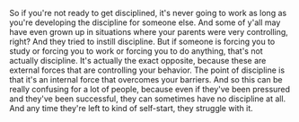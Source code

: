  So if you're not ready to get disciplined, it's never going to work as long as you're developing the discipline for someone else. And some of y'all may have even grown up in situations where your parents were very controlling, right? And they tried to instill discipline. But if someone is forcing you to study or forcing you to work or forcing you to do anything, that's not actually discipline. It's actually the exact opposite, because these are external forces that are controlling your behavior. The point of discipline is that it's an internal force that overcomes your barriers. And so this can be really confusing for a lot of people, because even if they've been pressured and they've been successful, they can sometimes have no discipline at all. And any time they're left to kind of self-start, they struggle with it.